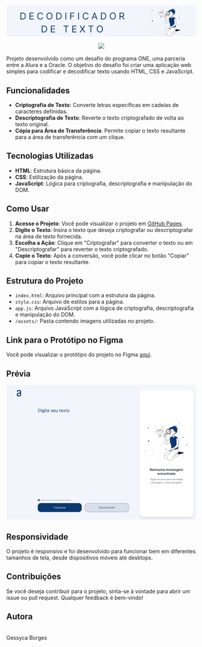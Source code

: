 ![Capa](assets/cover.png)

<p align="center">
<img loading="lazy" src="http://img.shields.io/static/v1?label=STATUS&message=FINALIZADO&color=GREEN&style=for-the-badge"/>
</p>

Projeto desenvolvido como um desafio do programa ONE, uma parceria entre a Alura e a Oracle. O objetivo do desafio foi criar uma aplicação web simples para codificar e decodificar texto usando HTML, CSS e JavaScript.

## Funcionalidades

- **Criptografia de Texto**: Converte letras específicas em cadeias de caracteres definidas.
- **Descriptografia de Texto**: Reverte o texto criptografado de volta ao texto original.
- **Cópia para Área de Transferência**: Permite copiar o texto resultante para a área de transferência com um clique.

## Tecnologias Utilizadas

- **HTML**: Estrutura básica da página.
- **CSS**: Estilização da página.
- **JavaScript**: Lógica para criptografia, descriptografia e manipulação do DOM.

## Como Usar

1. **Acesse o Projeto**: Você pode visualizar o projeto em [GitHub Pages](https://gessycaborges.github.io/challenge-decodificador-de-texto/).
2. **Digite o Texto**: Insira o texto que deseja criptografar ou descriptografar na área de texto fornecida.
3. **Escolha a Ação**: Clique em "Criptografar" para converter o texto ou em "Descriptografar" para reverter o texto criptografado.
4. **Copie o Texto**: Após a conversão, você pode clicar no botão "Copiar" para copiar o texto resultante.


## Estrutura do Projeto

- `index.html`: Arquivo principal com a estrutura da página.
- `style.css`: Arquivo de estilos para a página.
- `app.js`: Arquivo JavaScript com a lógica de criptografia, descriptografia e manipulação do DOM.
- `/assets/`: Pasta contendo imagens utilizadas no projeto.

## Link para o Protótipo no Figma

Você pode visualizar o protótipo do projeto no Figma [aqui](https://www.figma.com/design/tvFEYhVfZTjdJ5P24RGV21/Alura-Challenge---Desafio-1---L%C3%B3gica?node-id=0-1).

## Prévia

![Prévia](assets/example.png)

## Responsividade

O projeto é responsivo e foi desenvolvido para funcionar bem em diferentes tamanhos de tela, desde dispositivos móveis até desktops.

## Contribuições

Se você deseja contribuir para o projeto, sinta-se à vontade para abrir um issue ou pull request. Qualquer feedback é bem-vindo!

## Autora

<a href="https://www.linkedin.com/in/gessycaborges/">
 <img style="border-radius: 50%;" src="https://avatars.githubusercontent.com/u/124705468?v=4" width="100px;" alt=""/><br />
 <sub><a>Gessyca Borges</a></sub></a> <a href="https://www.linkedin.com/in/gessycaborges/" title="Gessyca"></a>
 <br />
